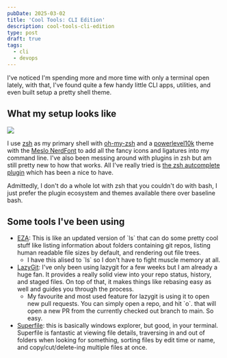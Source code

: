 ```yaml
---
pubDate: 2025-03-02
title: 'Cool Tools: CLI Edition'
description: cool-tools-cli-edition
type: post
draft: true
tags:
  - cli
  - devops
---
```

I've noticed I'm spending more and more time with only a terminal open lately, with that, I've found quite a few handy little CLI apps, utilities, and even built setup a pretty shell theme.&#x20;

## What my setup looks like

![](@assets/posts/cli-apps-that-make-my-life-easier/image.png)

I use [zsh](https://www.zsh.org/) as my primary shell with [oh-my-zsh](https://ohmyz.sh/) and a [powerlevel10k](https://github.com/romkatv/powerlevel10k/tree/master) theme with the [Meslo NerdFont](https://github.com/romkatv/powerlevel10k/blob/master/font.md) to add all the fancy icons and ligatures into my command line. I've also been messing around with plugins in zsh but am still pretty new to how that works. All I've really tried is [the zsh autcomplete plugin](https://github.com/marlonrichert/zsh-autocomplete?tab=readme-ov-file#configuration) which has been a nice to have.

Admittedly, I don't do a whole lot with zsh that you couldn't do with bash, I just prefer the plugin ecosystem and themes available there over baseline bash.&#x20;

## Some tools I've been using

* [EZA](https://github.com/eza-community/eza): This is like an updated version of \`ls\` that can do some pretty cool stuff like listing information about folders containing git repos, listing human readable file sizes by default, and rendering out file trees.&#x20;
  * I have this alised to \`ls\` so I don't have to fight muscle memory at all.&#x20;
* [LazyGit](https://github.com/jesseduffield/lazygit): I've only been using lazygit for a few weeks but I am already a huge fan. It provides a really solid view into your repo status, history, and staged files. On top of that, it makes things like rebasing easy as well and guides you through the process.&#x20;
  * My favourite and most used feature for lazygit is using it to open new pull requests. You can simply open a repo, and hit \`o\`. that will open a new PR from the currently checked out branch to main. So easy.&#x20;
* [Superfile](https://superfile.netlify.app/getting-started/tutorial/): this is basically windows explorer, but good, in your terminal. Superfile is fantastic at viewing file details, traversing in and out of folders when looking for something, sorting files by edit time or name, and copy/cut/delete-ing multiple files at once.&#x20;
